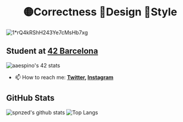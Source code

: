 <h1 align="center">🟡Correctness 🔴Design 🔵Style</h1>

![1*rQ4kRShH243Ye7cMsHb7xg](https://user-images.githubusercontent.com/95354392/165801956-f608fe73-4450-40d8-be46-d86fba7786dd.png)


## Student at [42 Barcelona](https://www.42barcelona.com/es/)
![aaespino's 42 stats](https://badge42.vercel.app/api/v2/cl2j116av002509mh2pt2de29/stats?cursusId=21&coalitionId=205)

- 📫 How to reach me:
  **[Twitter](https://twitter.com/spnzed), [Instagram](https://www.instagram.com/spnzed/)**

## GitHub Stats
![spnzed's github stats](https://github-readme-stats.vercel.app/api?username=spnzed&show_icons=true&hide_border=true&theme=dark)
![Top Langs](https://github-readme-stats.vercel.app/api/top-langs/?username=spnzed&layout=compact&theme=dark&hide_border=true)
